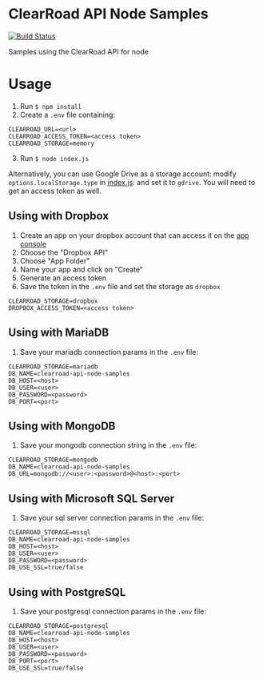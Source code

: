 # ClearRoad API Node Samples

[![Build Status](https://gitlab.com/clearroad/api-node-samples/badges/master/pipeline.svg)](https://gitlab.com/clearroad/api-node-samples/commits/master)

Samples using the ClearRoad API for node

# Usage

1. Run `$ npm install`
2. Create a `.env` file containing:
```
CLEARROAD_URL=<url>
CLEARROAD_ACCESS_TOKEN=<access token>
CLEARROAD_STORAGE=memory
```

3. Run `$ node index.js`

Alternatively, you can use Google Drive as a storage account: modify `options.localStorage.type` in [index.js](index.js#L15): and set it to `gdrive`. You will need to get an access token as well.

## <a name="dropbox"></a> Using with Dropbox

1. Create an app on your dropbox account that can access it on the [app console](https://www.dropbox.com/developers/apps)
2. Choose the "Dropbox API"
3. Choose "App Folder"
4. Name your app and click on "Create"
6. Generate an access token
7. Save the token in the `.env` file and set the storage as `dropbox`
```
CLEARROAD_STORAGE=dropbox
DROPBOX_ACCESS_TOKEN=<access token>
```

## <a name="mariadb"></a> Using with MariaDB

1. Save your mariadb connection params in the `.env` file:
```
CLEARROAD_STORAGE=mariadb
DB_NAME=clearroad-api-node-samples
DB_HOST=<host>
DB_USER=<user>
DB_PASSWORD=<password>
DB_PORT=<port>
```

## <a name="mongodb"></a> Using with MongoDB

1. Save your mongodb connection string in the `.env` file:
```
CLEARROAD_STORAGE=mongodb
DB_NAME=clearroad-api-node-samples
DB_URL=mongodb://<user>:<password>@<host>:<port>
```

## <a name="mssql"></a> Using with Microsoft SQL Server

1. Save your sql server connection params in the `.env` file:
```
CLEARROAD_STORAGE=mssql
DB_NAME=clearroad-api-node-samples
DB_HOST=<host>
DB_USER=<user>
DB_PASSWORD=<password>
DB_USE_SSL=true/false
```

## <a name="postgresql"></a> Using with PostgreSQL

1. Save your postgresql connection params in the `.env` file:
```
CLEARROAD_STORAGE=postgresql
DB_NAME=clearroad-api-node-samples
DB_HOST=<host>
DB_USER=<user>
DB_PASSWORD=<password>
DB_PORT=<port>
DB_USE_SSL=true/false
```
